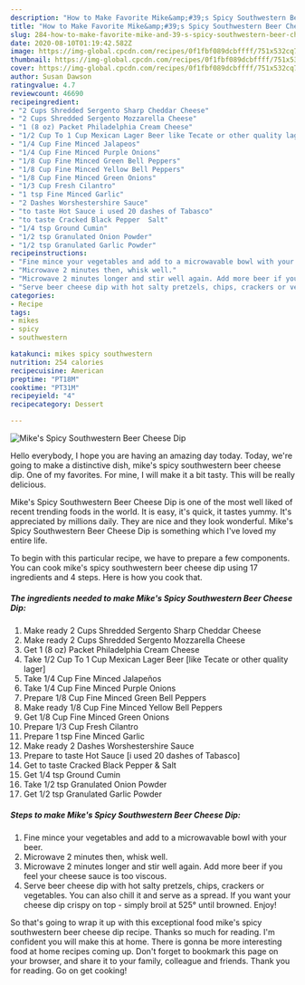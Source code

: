 ```yaml
---
description: "How to Make Favorite Mike&amp;#39;s Spicy Southwestern Beer Cheese Dip"
title: "How to Make Favorite Mike&amp;#39;s Spicy Southwestern Beer Cheese Dip"
slug: 284-how-to-make-favorite-mike-and-39-s-spicy-southwestern-beer-cheese-dip
date: 2020-08-10T01:19:42.582Z
image: https://img-global.cpcdn.com/recipes/0f1fbf089dcbffff/751x532cq70/mikes-spicy-southwestern-beer-cheese-dip-recipe-main-photo.jpg
thumbnail: https://img-global.cpcdn.com/recipes/0f1fbf089dcbffff/751x532cq70/mikes-spicy-southwestern-beer-cheese-dip-recipe-main-photo.jpg
cover: https://img-global.cpcdn.com/recipes/0f1fbf089dcbffff/751x532cq70/mikes-spicy-southwestern-beer-cheese-dip-recipe-main-photo.jpg
author: Susan Dawson
ratingvalue: 4.7
reviewcount: 46690
recipeingredient:
- "2 Cups Shredded Sergento Sharp Cheddar Cheese"
- "2 Cups Shredded Sergento Mozzarella Cheese"
- "1 (8 oz) Packet Philadelphia Cream Cheese"
- "1/2 Cup To 1 Cup Mexican Lager Beer like Tecate or other quality lager"
- "1/4 Cup Fine Minced Jalapeos"
- "1/4 Cup Fine Minced Purple Onions"
- "1/8 Cup Fine Minced Green Bell Peppers"
- "1/8 Cup Fine Minced Yellow Bell Peppers"
- "1/8 Cup Fine Minced Green Onions"
- "1/3 Cup Fresh Cilantro"
- "1 tsp Fine Minced Garlic"
- "2 Dashes Worshestershire Sauce"
- "to taste Hot Sauce i used 20 dashes of Tabasco"
- "to taste Cracked Black Pepper  Salt"
- "1/4 tsp Ground Cumin"
- "1/2 tsp Granulated Onion Powder"
- "1/2 tsp Granulated Garlic Powder"
recipeinstructions:
- "Fine mince your vegetables and add to a microwavable bowl with your beer."
- "Microwave 2 minutes then, whisk well."
- "Microwave 2 minutes longer and stir well again. Add more beer if you feel your cheese sauce is too viscous."
- "Serve beer cheese dip with hot salty pretzels, chips, crackers or vegetables. You can also chill it and serve as a spread. If you want your cheese dip crispy on top - simply broil at 525° until browned. Enjoy!"
categories:
- Recipe
tags:
- mikes
- spicy
- southwestern

katakunci: mikes spicy southwestern 
nutrition: 254 calories
recipecuisine: American
preptime: "PT18M"
cooktime: "PT31M"
recipeyield: "4"
recipecategory: Dessert

---
```



![Mike&#39;s Spicy Southwestern Beer Cheese Dip](https://img-global.cpcdn.com/recipes/0f1fbf089dcbffff/751x532cq70/mikes-spicy-southwestern-beer-cheese-dip-recipe-main-photo.jpg)

Hello everybody, I hope you are having an amazing day today. Today, we're going to make a distinctive dish, mike&#39;s spicy southwestern beer cheese dip. One of my favorites. For mine, I will make it a bit tasty. This will be really delicious.

Mike&#39;s Spicy Southwestern Beer Cheese Dip is one of the most well liked of recent trending foods in the world. It is easy, it's quick, it tastes yummy. It's appreciated by millions daily. They are nice and they look wonderful. Mike&#39;s Spicy Southwestern Beer Cheese Dip is something which I've loved my entire life.




To begin with this particular recipe, we have to prepare a few components. You can cook mike&#39;s spicy southwestern beer cheese dip using 17 ingredients and 4 steps. Here is how you cook that.

<!--inarticleads1-->

##### The ingredients needed to make Mike&#39;s Spicy Southwestern Beer Cheese Dip:

1. Make ready 2 Cups Shredded Sergento Sharp Cheddar Cheese
1. Make ready 2 Cups Shredded Sergento Mozzarella Cheese
1. Get 1 (8 oz) Packet Philadelphia Cream Cheese
1. Take 1/2 Cup To 1 Cup Mexican Lager Beer [like Tecate or other quality lager]
1. Take 1/4 Cup Fine Minced Jalapeños
1. Take 1/4 Cup Fine Minced Purple Onions
1. Prepare 1/8 Cup Fine Minced Green Bell Peppers
1. Make ready 1/8 Cup Fine Minced Yellow Bell Peppers
1. Get 1/8 Cup Fine Minced Green Onions
1. Prepare 1/3 Cup Fresh Cilantro
1. Prepare 1 tsp Fine Minced Garlic
1. Make ready 2 Dashes Worshestershire Sauce
1. Prepare to taste Hot Sauce [i used 20 dashes of Tabasco]
1. Get to taste Cracked Black Pepper &amp; Salt
1. Get 1/4 tsp Ground Cumin
1. Take 1/2 tsp Granulated Onion Powder
1. Get 1/2 tsp Granulated Garlic Powder




<!--inarticleads2-->

##### Steps to make Mike&#39;s Spicy Southwestern Beer Cheese Dip:

1. Fine mince your vegetables and add to a microwavable bowl with your beer.
1. Microwave 2 minutes then, whisk well.
1. Microwave 2 minutes longer and stir well again. Add more beer if you feel your cheese sauce is too viscous.
1. Serve beer cheese dip with hot salty pretzels, chips, crackers or vegetables. You can also chill it and serve as a spread. If you want your cheese dip crispy on top - simply broil at 525° until browned. Enjoy!




So that's going to wrap it up with this exceptional food mike&#39;s spicy southwestern beer cheese dip recipe. Thanks so much for reading. I'm confident you will make this at home. There is gonna be more interesting food at home recipes coming up. Don't forget to bookmark this page on your browser, and share it to your family, colleague and friends. Thank you for reading. Go on get cooking!

